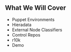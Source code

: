 ## What We Will Cover

  - Puppet Environments
  - Hieradata
  - External Node Classifiers
  - Control Repos
  - r10k
  - Demo
